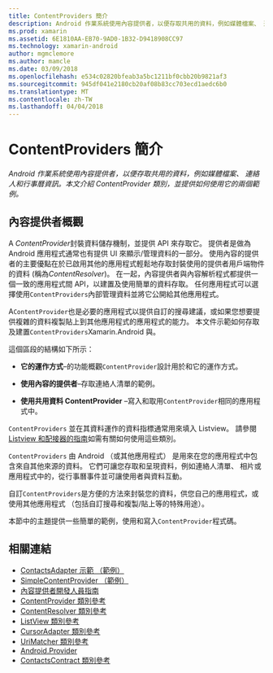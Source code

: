 ```yaml
---
title: ContentProviders 簡介
description: Android 作業系統使用內容提供者，以便存取共用的資料，例如媒體檔案、 連絡人和行事曆資訊。 本文介紹 ContentProvider 類別，並提供如何使用它的兩個範例。
ms.prod: xamarin
ms.assetid: 6E1810AA-EB70-9AD0-1B32-D9418908CC97
ms.technology: xamarin-android
author: mgmclemore
ms.author: mamcle
ms.date: 03/09/2018
ms.openlocfilehash: e534c02820bfeab3a5bc1211bf0cbb20b9821af3
ms.sourcegitcommit: 945df041e2180cb20af08b83cc703ecd1aedc6b0
ms.translationtype: MT
ms.contentlocale: zh-TW
ms.lasthandoff: 04/04/2018
---
```

# <a name="intro-to-contentproviders"></a>ContentProviders 簡介

_Android 作業系統使用內容提供者，以便存取共用的資料，例如媒體檔案、 連絡人和行事曆資訊。本文介紹 ContentProvider 類別，並提供如何使用它的兩個範例。_


## <a name="content-providers-overview"></a>內容提供者概觀

A *ContentProvider*封裝資料儲存機制，並提供 API 來存取它。 提供者是做為 Android 應用程式通常也有提供 UI 來顯示/管理資料的一部分。 使用內容的提供者的主要優點在於已啟用其他的應用程式輕鬆地存取封裝使用的提供者用戶端物件的資料 (稱為*ContentResolver*)。 在一起，內容提供者與內容解析程式都提供一個一致的應用程式間 API，以建置及使用簡單的資料存取。 任何應用程式可以選擇使用`ContentProviders`內部管理資料並將它公開給其他應用程式。

A`ContentProvider`也是必要的應用程式以提供自訂的搜尋建議，或如果您想要提供複雜的資料複製貼上到其他應用程式的應用程式的能力。 本文件示範如何存取及建置`ContentProviders`Xamarin.Android 與。

這個區段的結構如下所示：

- **它的運作方式**&ndash;的功能概觀`ContentProvider`設計用於和它的運作方式。

- **使用內容的提供者**&ndash;存取連絡人清單的範例。

- **使用共用資料 ContentProvider** &ndash;寫入和取用`ContentProvider`相同的應用程式中。

`ContentProviders` 並在其資料運作的資料指標通常用來填入 Listview。 請參閱[Listview 和配接器的指南](~/android/user-interface/layouts/list-view/index.md)如需有關如何使用這些類別。

`ContentProviders` 由 Android （或其他應用程式） 是用來在您的應用程式中包含來自其他來源的資料。 它們可讓您存取和呈現資料，例如連絡人清單、 相片或應用程式中的，從行事曆事件並可讓使用者與資料互動。

自訂`ContentProviders`是方便的方法來封裝您的資料，供您自己的應用程式，或使用其他應用程式 （包括自訂搜尋和複製/貼上等的特殊用途）。

本節中的主題提供一些簡單的範例，使用和寫入`ContentProvider`程式碼。



## <a name="related-links"></a>相關連結

- [ContactsAdapter 示範 （範例）](https://developer.xamarin.com/samples/monodroid/PlatformFeatures/ContactsAdapterDemo/)
- [SimpleContentProvider （範例）](https://developer.xamarin.com/samples/monodroid/PlatformFeatures/SimpleContentProvider)
- [內容提供者開發人員指南](http://developer.android.com/guide/topics/providers/content-providers.html)
- [ContentProvider 類別參考](https://developer.xamarin.com/api/type/Android.Content.ContentProvider/)
- [ContentResolver 類別參考](https://developer.xamarin.com/api/type/Android.Content.ContentResolver/)
- [ListView 類別參考](https://developer.xamarin.com/api/type/Android.Widget.ListView/)
- [CursorAdapter 類別參考](https://developer.xamarin.com/api/type/Android.Widget.CursorAdapter/)
- [UriMatcher 類別參考](https://developer.xamarin.com/api/type/Android.Content.UriMatcher/)
- [Android.Provider](https://developer.xamarin.com/api/namespace/Android.Provider/)
- [ContactsContract 類別參考](https://developer.xamarin.com/api/type/Android.Provider.ContactsContract/)
